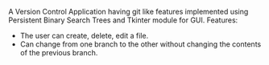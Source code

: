 A Version Control Application having git like features implemented using Persistent Binary Search Trees and Tkinter module for GUI.
Features:
* The user can create, delete, edit a file.
* Can change from one branch to the other without changing the contents of the previous branch.
